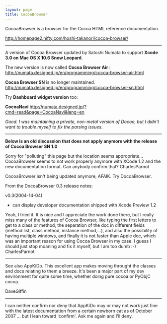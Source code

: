 ```yaml
---
layout: page
title: CocoaBrowser
---
```


CocoaBrowser is a browser for the Cocoa HTML reference documentation.

http://homepage2.nifty.com/hoshi-takanori/cocoa-browser/

----

A version of Cocoa Browser updated by Satoshi Numata to support **Xcode 3.0 on Mac OS X 10.6 Snow Leopard**.

The new version is now called **Cocoa Browser Air** :
http://numata.designed.jp/en/programming/cocoa-browser-air.html


**Cocoa Browser SN** is no longer maintained.
http://numata.designed.jp/en/programming/cocoa-browser-sn.html

Try **Dashboard widget version** too:

**CocoaNavi**
http://numata.designed.jp/?cmd=read&page=CocoaNavi&lang=en

*Good. I was maintaining a private, non-metal version of Docoa, but I didn't want to trouble myself to fix the parsing issues.*

----


**Below is an old discussion that does not apply anymore with the release of Cocoa Browser SN 1.0**

Sorry for "polluting" this page but the location seems appropriate...
CocoaBrowser seems to not work properly anymore with XCode 1.2 and the new documentation format. Can anybody confirm that? CharlesParnot

CocoaBrowser isn't being updated anymore, AFAIK. Try DocoaBrowser.

From the DocoaBrowser 0.3 release notes:

v0.3(2004-14-04)
- can display developer documentation shipped with Xcode Preview 1.2

Yeah, I tried it. It is nice and I appreciate the work done there, but I really miss many of the features of Cocoa Browser, like typing the first letters to get to a class or method, the separation of the doc in different fields (method list, class method, instance method,...), and also the possibility of having multiple windows, and finally it is not faster than Apple doc, which was an important reason for using Cocoa Browser in my case. I guess I should just stop moaning and fix it myself, but I am too dumb  :-) CharlesParnot

----

See also AppKiDo. This excellent app makes moving throught the classes and docs relating to them a breeze. It's been a major part of my dev environment for quite some time, whether doing pure cocoa or PyObjC cocoa.

DaveGiffin

----

I can neither confirm nor deny that AppKiDo may or may not work just fine with the latest documentation from a certain newborn cat as of October 2007 ... but I lean toward 'confirm'. Ask me again and I'll deny.

